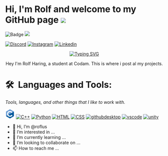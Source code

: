 # Hi, I'm Rolf and welcome to my GitHub page <img src="https://media.giphy.com/media/hvRJCLFzcasrR4ia7z/giphy.gif" width=25> 

![Badge](https://visitor-counter-badge.vercel.app/api/roflus/roflus) <a href="https://www.github.com/roflus" target="_blank" rel="noreferrer"><img
src="https://img.shields.io/github/followers/roflus?logo=github&style=for-the-badge&color=0891b2&labelColor=1c1917" /></a>

[![Discord](https://img.shields.io/static/v1?label=&labelColor=6E85D3&message=Roflus&color=555555&style=flat&logo=discord&logoColor=white)](https://discord.com/users/Roflus#7753)
[![Instagram](https://img.shields.io/badge/-Instagram-c13584?style=flat&labelColor=c13584&logo=instagram&logoColor=white)](https://www.instagram.com/rolf._.h/)
[![Linkedin](https://img.shields.io/static/v1?label=&message=Linkedin&color=0E7FBF&&&style=flat&logo=linkedin&logoColor=white)](https://www.linkedin.com/in/rolf-haring-2946b4240/)

<p align="center">
  <a href="https://git.io/typing-svg"><img src="https://readme-typing-svg.demolab.com?    font=Fira+Code&pause=1000&color=A9FB09CD&width=435&lines=Brabantse+Gezelligheid;Programming+Student;Gamer;Workout%2C+Fitness%2C+Health;Music+Enthusiast"
   alt="Typing SVG" /></a>
</p>

<p align="center">
  Hey I'm Rolf Haring, a student at Codam. This is where i post al my projects. 
  </p>

# 🛠 **&nbsp;Languages and Tools:** 
<i>Tools, languages, and other things that I like to work with.</i>


<a href="https://docs.microsoft.com/en-us/cpp/?view=msvc-170" target="_blank" rel="noreferrer"><img src="https://raw.githubusercontent.com/devicons/devicon/master/icons/c/c-original.svg" height="30" alt="C" /></a>
<a href="https://en.wikipedia.org/wiki/C%2B%2B" target="_blank" rel="noreferre"><img src="https://isocpp.org/files/img/cpp_logo.png" height="30" alt="C++" /></a>
<a href="https://www.python.org/" target="_blank" rel="noreferrer"><img 
src="https://cdn.jsdelivr.net/gh/devicons/devicon/icons/python/python-original.svg" height="30" alt="Python" /></a>
<a href="https://www.w3schools.com/html/" target="_blank" rel="noreferre"><img 
src="https://cdn.jsdelivr.net/gh/devicons/devicon@v2.15.1/devicon.min.css" height="30" alt="HTML" /></a>
<a href="https://www.w3schools.com/css/" target="_blank" rel="noreferre"><img 
src="https://cdn.jsdelivr.net/gh/devicons/devicon@v2.15.1/devicon.min.css" height="30" alt="CSS" /></a>
<a href="https://desktop.github.com/" target="_blank" rel="noreferrer"><img
src="https://avatars.githubusercontent.com/u/13171334?s=200&v=4" height="30" alt="githubdesktop" /></a>
<a href="https://code.visualstudio.com/" target="_blank" rel="noreferrer"><img src="https://upload.wikimedia.org/wikipedia/commons/thumb/9/9a/Visual_Studio_Code_1.35_icon.svg/1024px-Visual_Studio_Code_1.35_icon.svg.png" height="30" alt="vscode" /></a>
<a href="https://unity.com/" target="_blank" rel="noreferre"><img src="https://nl.wikipedia.org/wiki/Unity_(engine)#/media/Bestand:Unity_Technologies_logo.svg" height="30" alt="unity" /></a>



- 👋 Hi, I’m @roflus
- 👀 I’m interested in ...
- 🌱 I’m currently learning ...
- 💞️ I’m looking to collaborate on ...
- 📫 How to reach me ...

<!---
roflus/roflus is a ✨ special ✨ repository because its `README.md` (this file) appears on your GitHub profile.
You can click the Preview link to take a look at your changes.
--->
